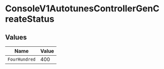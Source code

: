 # ConsoleV1AutotunesControllerGenCreateStatus


## Values

| Name          | Value         |
| ------------- | ------------- |
| `FourHundred` | 400           |